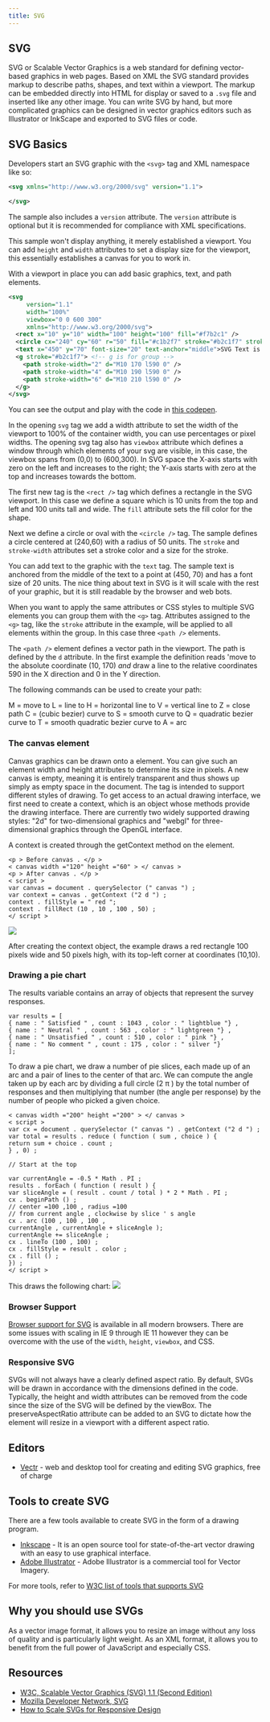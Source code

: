 ```yaml
---
title: SVG
---
```

## SVG

SVG or Scalable Vector Graphics is a web standard for defining vector-based graphics in web pages. Based on XML the SVG standard provides markup to describe paths, shapes, and text within a viewport. The markup can be embedded directly into HTML for display or saved to a `.svg` file and inserted like any other image. You can write SVG by hand, but more complicated graphics can be designed in vector graphics editors such as Illustrator or InkScape and exported to SVG files or code.

## SVG Basics
Developers start an SVG graphic with the `<svg>` tag and XML namespace like so:
```svg
<svg xmlns="http://www.w3.org/2000/svg" version="1.1">

</svg>
```
The sample also includes a `version` attribute. The `version` attribute is optional but it is recommended for compliance with XML specifications.

This sample won't display anything, it merely established a viewport. You can add `height` and `width` attributes to set a display size for the viewport, this essentially establishes a canvas for you to work in.

With a viewport in place you can add basic graphics, text, and path elements.

```svg
<svg
     version="1.1"
     width="100%"
     viewbox="0 0 600 300"
     xmlns="http://www.w3.org/2000/svg">
  <rect x="10" y="10" width="100" height="100" fill="#f7b2c1" />
  <circle cx="240" cy="60" r="50" fill="#c1b2f7" stroke="#b2c1f7" stroke-width="15"/>
  <text x="450" y="70" font-size="20" text-anchor="middle">SVG Text is browser readable!</text>
  <g stroke="#b2c1f7"> <!-- g is for group -->
    <path stroke-width="2" d="M10 170 l590 0" />
    <path stroke-width="4" d="M10 190 l590 0" />
    <path stroke-width="6" d="M10 210 l590 0" />
  </g>  
</svg>  
```

You can see the output and play with the code in <a href='https://codepen.io/SgiobairOg/pen/OxbNpW' target='_blank' rel='nofollow'>this codepen</a>. 

In the opening `svg` tag we add a width attribute to set the width of the viewport to 100% of the container width, you can use percentages or pixel widths. The opening svg tag also has `viewbox` attribute which defines a window through which elements of your svg are visible, in this case, the viewbox spans from (0,0) to (600,300). In SVG space the X-axis starts with zero on the left and increases to the right; the Y-axis starts with zero at the top and increases towards the bottom.

The first new tag is the `<rect />` tag which defines a rectangle in the SVG viewport. In this case we define a square which is 10 units from the top and left and 100 units tall and wide. The `fill` attribute sets the fill color for the shape.

Next we define a circle or oval with the `<circle />` tag. The sample defines a circle centered at (240,60) with a radius of 50 units. The `stroke` and `stroke-width` attributes set a stroke color and a size for the stroke.

You can add text to the graphic with the `text` tag. The sample text is anchored from the middle of the text to a point at (450, 70) and has a font size of 20 units. The nice thing about text in SVG is it will scale with the rest of your graphic, but it is still readable by the browser and web bots. 

When you want to apply the same attributes or CSS styles to multiple SVG elements you can group them with the `<g>` tag. Attributes assigned to the `<g>` tag, like the `stroke` attribute in the example, will be applied to all elements within the group. In this case three `<path />` elements.

The `<path />` element defines a vector path in the viewport. The path is defined by the `d` attribute. In the first example the definition reads 'move to the absolute coordinate (10, 170) _and_ draw a line to the relative coordinates 590 in the X direction and 0 in the Y direction.

The following commands can be used to create your path:

M = move to
L = line to
H = horizontal line to
V = vertical line to
Z = close path
C = (cubic bezier) curve to
S = smooth curve to
Q = quadratic bezier curve to
T = smooth quadratic bezier curve to
A = arc

### The canvas element

Canvas graphics can be drawn onto a <canvas> element. You can give such an element width and height attributes to determine its size in pixels. A new canvas is empty, meaning it is entirely transparent and thus shows up simply as empty space in the document.
The <canvas> tag is intended to support different styles of drawing. To get access to an actual drawing interface, we first need to create a context, which is an object whose methods provide the drawing interface. There are currently two widely supported drawing styles: "2d" for two-dimensional graphics and "webgl" for three-dimensional graphics through the OpenGL interface.

A context is created through the getContext method on the <canvas> element.
```
<p > Before canvas . </p >
< canvas width ="120" height ="60" > </ canvas >
<p > After canvas . </p >
< script >
var canvas = document . querySelector (" canvas ") ;
var context = canvas . getContext ("2 d ") ;
context . fillStyle = " red ";
context . fillRect (10 , 10 , 100 , 50) ;
</ script >
```
![](http://www.crwflags.com/fotw/images/s/sly@stt.gif)

After creating the context object, the example draws a red rectangle 100
pixels wide and 50 pixels high, with its top-left corner at coordinates
(10,10).

### Drawing a pie chart

The results variable contains an array of objects that represent the
survey responses.
```
var results = [
{ name : " Satisfied " , count : 1043 , color : " lightblue "} ,
{ name : " Neutral " , count : 563 , color : " lightgreen "} ,
{ name : " Unsatisfied " , count : 510 , color : " pink "} ,
{ name : " No comment " , count : 175 , color : " silver "}
];
```
To draw a pie chart, we draw a number of pie slices, each made up of an arc and a pair of lines to the center of that arc. We can compute the angle taken up by each arc by dividing a full circle (2 π ) by the total number of responses and then multiplying that number (the angle per response) by the number of people who picked a given choice.
```
< canvas width ="200" height ="200" > </ canvas >
< script >
var cx = document . querySelector (" canvas ") . getContext ("2 d ") ;
var total = results . reduce ( function ( sum , choice ) {
return sum + choice . count ;
} , 0) ;

// Start at the top

var currentAngle = -0.5 * Math . PI ;
results . forEach ( function ( result ) {
var sliceAngle = ( result . count / total ) * 2 * Math . PI ;
cx . beginPath () ;
// center =100 ,100 , radius =100
// from current angle , clockwise by slice ' s angle
cx . arc (100 , 100 , 100 ,
currentAngle , currentAngle + sliceAngle );
currentAngle += sliceAngle ;
cx . lineTo (100 , 100) ;
cx . fillStyle = result . color ;
cx . fill () ;
}) ;
</ script >
```
This draws the following chart:
![](https://pbs.twimg.com/media/CTDvkA8UwAAdJg5.png)
### Browser Support

[Browser support for SVG](https://caniuse.com/#feat=svg) is available in all modern browsers. There are some issues with scaling in IE 9 through IE 11 however they can be overcome with the use of the `width`, `height`, `viewbox`, and CSS.

### Responsive SVG
SVGs will not always have a clearly defined aspect ratio. By default, SVGs will be drawn in accordance with the dimensions defined in the code. Typically, the height and width attributes can be removed from the code since the size of the SVG will be defined by the viewBox. The preserveAspectRatio attribute can be added to an SVG to dictate how the element will resize in a viewport with a different aspect ratio.

## Editors

* [Vectr](https://vectr.com) - web and desktop tool for creating and editing SVG graphics, free of charge

## Tools to create SVG

There are a few tools available to create SVG in the form of a drawing program.

- <a href='https://www.inkscape.org/' target='_blank' rel='nofollow'>Inkscape</a> - It is an open source tool for state-of-the-art vector drawing with an easy to use graphical interface.
- <a href='https://www.adobe.com/products/illustrator/' target='_blank' rel='nofollow'>Adobe Illustrator</a> - Adobe Illustrator is a commercial tool for Vector Imagery.

For more tools, refer to <a href='https://https://www.w3.org/Graphics/SVG/WG/wiki/Implementations' target='_blank' rel='nofollow'>W3C list of tools that supports SVG</a>

## Why you should use SVGs

As a vector image format, it allows you to resize an image without any loss of quality and is particularly light weight.
As an XML format, it allows you to benefit from the full power of JavaScript and especially CSS.

## Resources

- <a href='https://www.w3.org/TR/SVG/' target='_blank' rel='nofollow'>W3C, Scalable Vector Graphics (SVG) 1.1 (Second Edition)</a>
- <a href='https://developer.mozilla.org/en-US/docs/Web/SVG' target='_blank' rel='nofollow'>Mozilla Developer Network, SVG</a>
- <a href='https://css-tricks.com/scale-svg' target='_blank' rel='nofollow'>How to Scale SVGs for Responsive Design</a>
